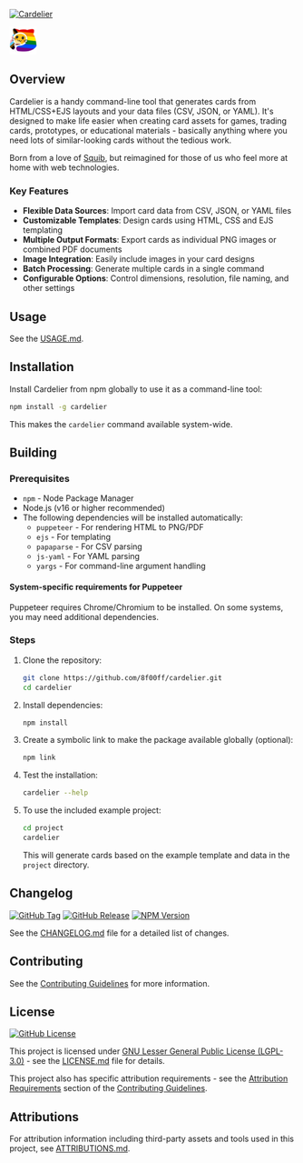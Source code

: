[![Cardelier](https://img.shields.io/badge/Cardelier-7f00ff)](https://github.com/8f00ff/cardelier)

[<img src="https://raw.githubusercontent.com/ZoeBijl/QueerCats/refs/heads/main/MorningCoffee/SVG/QueerCatMorningCoffee_Progress.svg" width="48" height="48" alt="Morning Pride Cat"/>](https://github.com/ZoeBijl/QueerCats)

## Overview

Cardelier is a handy command-line tool that generates cards from HTML/CSS+EJS layouts and your data files (CSV, JSON, or YAML). It's designed to make life easier when creating card assets for games, trading cards, prototypes, or educational materials - basically anything where you need lots of similar-looking cards without the tedious work.

Born from a love of [Squib](https://squib.rocks), but reimagined for those of us who feel more at home with web technologies.

### Key Features

- **Flexible Data Sources**: Import card data from CSV, JSON, or YAML files
- **Customizable Templates**: Design cards using HTML, CSS and EJS templating
- **Multiple Output Formats**: Export cards as individual PNG images or combined PDF documents
- **Image Integration**: Easily include images in your card designs
- **Batch Processing**: Generate multiple cards in a single command
- **Configurable Options**: Control dimensions, resolution, file naming, and other settings

## Usage

See the [USAGE.md](USAGE.md).

## Installation

Install Cardelier from npm globally to use it as a command-line tool:

```bash
npm install -g cardelier
```

This makes the `cardelier` command available system-wide.

## Building

### Prerequisites

- `npm` - Node Package Manager
- Node.js (v16 or higher recommended)
- The following dependencies will be installed automatically:
  - `puppeteer` - For rendering HTML to PNG/PDF
  - `ejs` - For templating
  - `papaparse` - For CSV parsing
  - `js-yaml` - For YAML parsing
  - `yargs` - For command-line argument handling

#### System-specific requirements for Puppeteer

Puppeteer requires Chrome/Chromium to be installed. On some systems, you may need additional dependencies.

### Steps

1. Clone the repository:
   ```bash
   git clone https://github.com/8f00ff/cardelier.git
   cd cardelier
   ```

2. Install dependencies:
   ```bash
   npm install
   ```

3. Create a symbolic link to make the package available globally (optional):
   ```bash
   npm link
   ```

4. Test the installation:
   ```bash
   cardelier --help
   ```

5. To use the included example project:
   ```bash
   cd project
   cardelier
   ```
   This will generate cards based on the example template and data in the `project` directory.

## Changelog

[![GitHub Tag](https://img.shields.io/github/v/tag/8f00ff/cardelier)](https://github.com/8f00ff/cardelier/tags)
[![GitHub Release](https://img.shields.io/github/v/release/8f00ff/cardelier)](https://github.com/8f00ff/cardelier/releases)
[![NPM Version](https://img.shields.io/npm/v/cardelier)](https://www.npmjs.com/package/cardelier)

See the [CHANGELOG.md](CHANGELOG.md) file for a detailed list of changes.

## Contributing

See the [Contributing Guidelines](CONTRIBUTING.md) for more information.

## License

[![GitHub License](https://img.shields.io/github/license/8f00ff/cardelier)](LICENSE.md)

This project is licensed under [GNU Lesser General Public License (LGPL-3.0)](https://www.gnu.org/licenses/lgpl-3.0.en.html) - see the [LICENSE.md](LICENSE.md) file for details.

This project also has specific attribution requirements - see the [Attribution Requirements](CONTRIBUTING.md#attribution-requirements) section of the [Contributing Guidelines](CONTRIBUTING.md).

## Attributions

For attribution information including third-party assets and tools used in this project, see [ATTRIBUTIONS.md](ATTRIBUTIONS.md).

